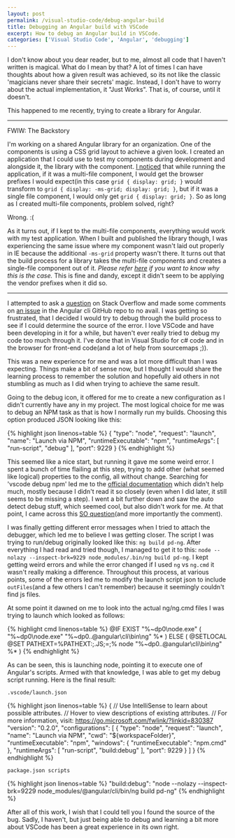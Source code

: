 ```yaml
---
layout: post
permalink: /visual-studio-code/debug-angular-build
title: Debugging an Angular build with VSCode
excerpt: How to debug an Angular build in VSCode.
categories: ['Visual Studio Code', 'Angular', 'debugging']
---
```


I don't know about you dear reader, but to me, almost all code that I haven't written is magical. What do I mean by that? A lot of times I can have thoughts about how a given result was achieved, so its not like the classic 'magicians never share their secrets' magic. Instead, I don't have to worry about the actual implementation, it "Just Works". That is, of course, until it doesn't.

This happened to me recently, trying to create a library for Angular.

----
FWIW: The Backstory

I'm working on a shared Angular library for an organization. One of the components is using a CSS grid layout to achieve a given look. I created an application that I could use to test my components during development and alongside it, the library with the component. [I noticed](https://stackoverflow.com/questions/51600295/how-can-autoprefixer-work-in-angular-with-single-file-components) that while running the application, if it was a multi-file component, I would get the browser prefixes I would expect(in this case `grid { display: grid; }` would transform to `grid { display: -ms-grid; display: grid; }`, but if it was a single file component, I would only get `grid { display: grid; }`. So as long as I created multi-file components, problem solved, right?

Wrong. :(

As it turns out, if I kept to the multi-file components, everything would work with my test application. When I built and published the library though, I was experiencing the same issue where my component wasn't laid out properly in IE because the additional `-ms-grid` property wasn't there. It turns out that the build process for a library takes the multi-file components and creates a single-file component out of it. *Please refer [here](https://github.com/angular/angular-cli/issues/11480#issuecomment-403082982) if you want to know why this is the case.* This is fine and dandy, except it didn't seem to be applying the vendor prefixes when it did so.

----

I attempted to ask a [question](https://stackoverflow.com/questions/51968945/how-do-i-need-to-configure-ng-packagr-to-apply-autoprefixer) on Stack Overflow and made some comments on [an issue](https://github.com/angular/angular-cli/issues/11480) in the Angular cli GitHub repo to no avail. I was getting so frustrated, that I decided I would try to debug through the build process to see if I could determine the source of the error. I love VSCode and have been developing in it for a while, but haven't ever really tried to debug my code too much through it. I've done that in Visual Studio for c# code and in the browser for front-end code(and a lot of help from sourcemaps ;)).

This was a new experience for me and was a lot more difficult than I was expecting. Things make a bit of sense now, but I thought I would share the learning process to remember the solution and hopefully aid others in not stumbling as much as I did when trying to achieve the same result.

Going to the debug icon, it offered for me to create a new configuration as I didn't currently have any in my project. The most logical choice for me was to debug an NPM task as that is how I normally run my builds. Choosing this option produced JSON looking like this:

{% highlight json linenos=table %}
{
  "type": "node",
  "request": "launch",
  "name": "Launch via NPM",
  "runtimeExecutable": "npm",
  "runtimeArgs": [
    "run-script",
    "debug"
  ],
  "port": 9229
}
{% endhighlight %}

This seemed like a nice start, but running it gave me some weird error. I spent a bunch of time flailing at this step, trying to add other (what seemed like logical) properties to the config, all without change. Searching for 'vscode debug npm' led me to the [official documentation](https://code.visualstudio.com/docs/nodejs/nodejs-debugging#_launch-configuration-support-for-npm-and-other-tools) which didn't help much, mostly because I didn't read it so closely (even when I did later, it still seems to be missing a step). I went a bit further down and saw the auto detect debug stuff, which seemed cool, but also didn't work for me. At that point, I came across this [SO question](https://stackoverflow.com/questions/34835082/how-to-debug-using-npm-run-scripts-from-vscode#comment-69464579)(and more importantly the comment).

I was finally getting different error messages when I tried to attach the debugger, which led me to believe I was getting closer. The script I was trying to run/debug originally looked like this: `ng build pd-ng`. After everything I had read and tried though, I managed to get it to this: `node --nolazy --inspect-brk=9229 node_modules/.bin/ng build pd-ng`. I kept getting weird errors and while the error changed if I used `ng` vs `ng.cmd` it wasn't really making a difference. Throughout this process, at various points, some of the errors led me to modify the launch script json to include `outFiles`(and a few others I can't remember) because it seemingly couldn't find js files.

At some point it dawned on me to look into the actual ng/ng.cmd files I was trying to launch which looked as follows:

{% highlight cmd linenos=table %}
@IF EXIST "%~dp0\node.exe" (
  "%~dp0\node.exe"  "%~dp0\..\@angular\cli\bin\ng" %*
) ELSE (
  @SETLOCAL
  @SET PATHEXT=%PATHEXT:;.JS;=;%
  node  "%~dp0\..\@angular\cli\bin\ng" %*
)
{% endhighlight %}

As can be seen, this is launching node, pointing it to execute one of Angular's scripts. Armed with that knowledge, I was able to get my debug script running. Here is the final result:

`.vscode/launch.json`

{% highlight json linenos=table %}
{
    // Use IntelliSense to learn about possible attributes.
    // Hover to view descriptions of existing attributes.
    // For more information, visit: https://go.microsoft.com/fwlink/?linkid=830387
    "version": "0.2.0",
    "configurations": [
      {
        "type": "node",
        "request": "launch",
        "name": "Launch via NPM",
        "cwd": "${workspaceFolder}",
        "runtimeExecutable": "npm",
        "windows": {
          "runtimeExecutable": "npm.cmd"
        },
        "runtimeArgs": [
          "run-script",
          "build:debug"
        ],
        "port": 9229
      }
    ]
}
{% endhighlight %}

`package.json scripts`

{% highlight json linenos=table %}
"build:debug": "node --nolazy --inspect-brk=9229 node_modules/@angular/cli/bin/ng build pd-ng"
{% endhighlight %}

After all of this work, I wish that I could tell you I found the source of the bug. Sadly, I haven't, but just being able to debug and learning a bit more about VSCode has been a great experience in its own right.
